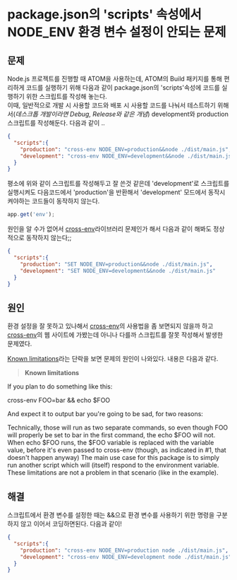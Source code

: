 # package.json의 'scripts' 속성에서 NODE_ENV 환경 변수 설정이 안되는 문제

## 문제

Node.js 프로젝트를 진행할 때 ATOM을 사용하는데, ATOM의 Build 패키지를 통해 편리하게 코드를 실행하기 위해 다음과 같이 package.json의 'scripts'속성에 코드를 실행하기 위한 스크립트를 작성해 놓는다. <br />
이때, 일반적으로 개발 시 사용할 코드와 배포 시 사용할 코드를 나눠서 테스트하기 위해서(_데스크톱 개발이라면 Debug, Release와 같은 개념_) development와 production 스크립트를 작성해둔다. 다음과 같이 ..

```json
{
  "scripts":{
    "production": "cross-env NODE_ENV=production&&node ./dist/main.js",
    "development": "cross-env NODE_ENV=development&&node ./dist/main.js"
  }
}
```
평소에 위와 같이 스크립트를 작성해두고 잘 쓴것 같은데 'development'로 스크립트를 실행시켜도 다음코드에서 'production'을 반환해서 'development' 모드에서 동작시켜야하는 코드들이 동작하지 않는다.

```javascript
app.get('env');
```

원인을 알 수가 없어서 [cross-env](https://www.npmjs.com/package/cross-env)라이브러리 문제인가 해서 다음과 같이 해봐도 정상적으로 동작하지 않는다;;

```json
{
  "scripts":{
    "production": "SET NODE_ENV=production&&node ./dist/main.js",
    "development": "SET NODE_ENV=development&&node ./dist/main.js"
  }
}
```

## 원인

환경 설정을 잘 못하고 있나해서 [cross-env](https://www.npmjs.com/package/cross-env)의 사용법을 좀 보면되지 않을까 하고 [cross-env](https://www.npmjs.com/package/cross-env)의 웹 사이트에 가봤는데 아니나 다를까 스크립트를 잘못 작성해서 발생한 문제였다.

[Known limitations](https://www.npmjs.com/package/cross-env#known-limitations)라는 단락을 보면 문제의 원인이 나와있다. 내용은 다음과 같다.

>**Known limitations**
>
If you plan to do something like this:
>
cross-env FOO=bar && echo $FOO
>
And expect it to output bar you're going to be sad, for two reasons:
>
Technically, those will run as two separate commands, so even though FOO will properly be set to bar in the first command, the echo $FOO will not.
When echo $FOO runs, the $FOO variable is replaced with the variable value, before it's even passed to cross-env (though, as indicated in #1, that doesn't happen anyway)
The main use case for this package is to simply run another script which will (itself) respond to the environment variable. These limitations are not a problem in that scenario (like in the example).

## 해결

스크립트에서 환경 변수를 설정한 때는 &&으로 환경 변수를 사용하기 위한 명령을 구분하지 않고 이어서 코딩하면된다. 다음과 같이!

```json
{
  "scripts":{
    "production": "cross-env NODE_ENV=production node ./dist/main.js",
    "development": "cross-env NODE_ENV=development node ./dist/main.js"
  }
}
```
